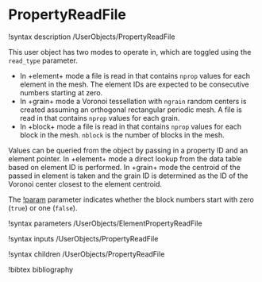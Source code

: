 # PropertyReadFile

!syntax description /UserObjects/PropertyReadFile

This user object has two modes to operate in, which are toggled using the
`read_type` parameter.

- In +element+ mode a file is read in that contains `nprop` values for each element in the mesh. The element IDs are expected to be consecutive numbers starting at zero.
- In +grain+ mode a Voronoi tessellation with `ngrain` random centers is created assuming an orthogonal rectangular periodic mesh. A file is read in that contains `nprop` values for each grain.
- In +block+ mode a file is read in that contains `nprop` values for each block in the mesh. `nblock` is the number of blocks in the mesh.

Values can be queried from the object by passing in a property ID and an element
pointer. In +element+ mode a direct lookup from the data table based on
element ID is performed. In +grain+ mode the centroid of the passed in element
is taken and the grain ID is determined as the ID of the Voronoi center closest
to the element centroid.

The [!param](/UserObjects/ElementPropertyReadFile/use_zero_based_block_indexing)
parameter indicates whether the block numbers start with zero (`true`)
or one (`false`).

!syntax parameters /UserObjects/ElementPropertyReadFile

!syntax inputs /UserObjects/PropertyReadFile

!syntax children /UserObjects/PropertyReadFile

!bibtex bibliography
